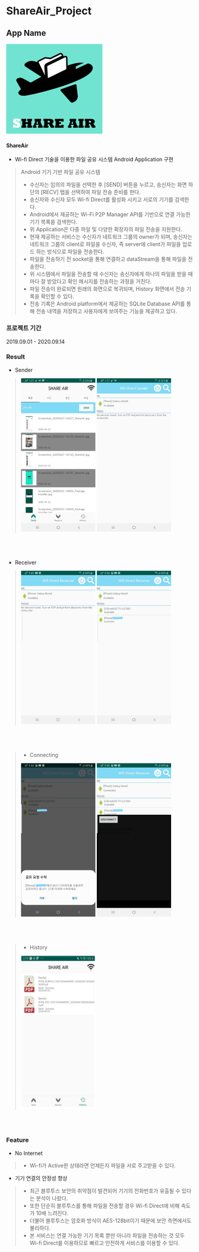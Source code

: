 # ShareAir_Project

## App Name
![app_logo](./img/shareAirlogo.PNG)
#### ShareAir
* Wi-fi Direct 기술을 이용한 파일 공유 시스템 Android Application 구현
> Android 기기 기반 파일 공유 시스템 </br>
> * 수신자는 임의의 파일을 선택한 후 [SEND] 버튼을 누르고, 송신자는 화면 하단의 [RECV] 탭을 선택하여 파일 전송 준비를 한다. </br>
> * 송신자와 수신자 모두 Wi-fi Direct를 활성화 시키고 서로의 기기를 검색한다. </br>
> * Android에서 제공하는 Wi-Fi P2P Manager API를 기반으로 연결 가능한 기기 목록을 검색한다. </br>
> * 위 Application은 다중 파일 및 다양한 확장자의 파일 전송을 지원한다. </br>
> * 현재 제공하는 서비스는 수신자가 네트워크 그룹의 owner가 되며, 송신자는 네트워크 그룹의 client로 파일을 수신자, 즉 server에 client가 파일을 업로드 하는 방식으로 파일을 전송한다. </br>
> * 파일을 전송하기 전 socket을 통해 연결하고 dataStream을 통해 파일을 전송한다.
> * 위 시스템에서 파일을 전송할 때 수신자는 송신자에게 하나의 파일을 받을 때마다 잘 받았다고 확인 메시지를 전송하는 과정을 거친다. </br>
> * 파일 전송이 완료되면 원래의 화면으로 복귀되며, History 화면에서 전송 기록을 확인할 수 있다.
> * 전송 기록은 Android platform에서 제공하는 SQLite Database API를 통해 전송 내역을 저장하고 사용자에게 보여주는 기능을 제공하고 있다.

### 프로젝트 기간
2019.09.01 - 2020.09.14
</br>

### Result
* Sender
> <img src="./img/imageselect.jpg" width="200" height="412">
> <img src="./img/sender.jpg" width="200" height="412">
</br>
</br>

### 
* Receiver
> <img src="./img/receiver.jpg" width="200" height="412">
> <img src="./img/receiveDeviceList.jpg" width="200" height="412">
</br>
</br>

###
> * Connecting
> <img src="./img/permit.jpg" width="200" height="412">
> <img src="./img/connecting.jpg" width="200" height="412">
</br>
</br>

###
> * History
> <img src="./img/history.png" width="200" height="412">
</br>
</br>

### Feature
* No Internet
> + Wi-fi가 Active한 상태라면 언제든지 파일을 서로 주고받을 수 있다.
* 기기 연결의 안정성 향상
> + 최근 블루투스 보안의 취약점이 발견되어 기기의 전화번호가 유출될 수 있다는 분석이 나왔다. </br>
> + 또한 단순히 블루투스를 통해 파일을 전송할 경우 Wi-fi Direct에 비해 속도가 10배 느려진다. </br>
> + 더불어 블루투스는 암호화 방식이 AES-128bit이기 때문에 보안 측면에서도 불리하다. </br>
> + 본 서비스는 연결 가능한 기기 목록 뿐만 아니라 파일을 전송하는 것 모두 Wi-fi Direct를 이용하므로 빠르고 안전하게 서비스를 이용할 수 있다.

